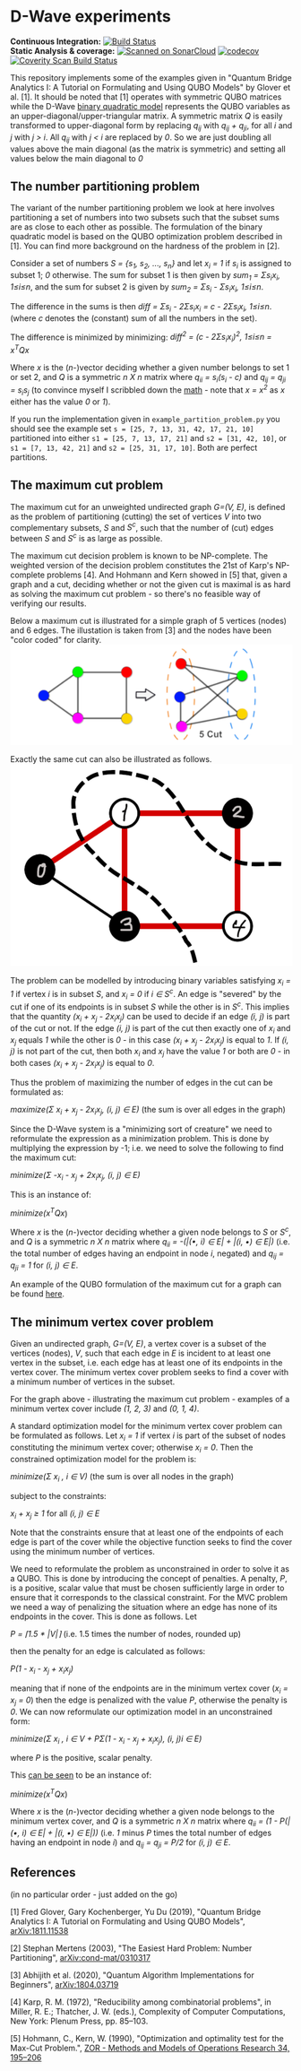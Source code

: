 # D-Wave experiments
**Continuous Integration:** [![Build Status](https://api.travis-ci.com/hvidberrrg/d-wave.svg?branch=master)](https://travis-ci.com/github/hvidberrrg/d-wave) <br/>
**Static Analysis & coverage:** 
[![Scanned on SonarCloud](https://sonarcloud.io/api/project_badges/measure?project=hvidberrrg_d-wave&metric=alert_status)](https://sonarcloud.io/dashboard?id=hvidberrrg_d-wave)
[![codecov](https://codecov.io/gh/hvidberrrg/d-wave/branch/master/graph/badge.svg?token=QLHCQJJ703)](https://codecov.io/gh/hvidberrrg/d-wave)
[![Coverity Scan Build Status](https://scan.coverity.com/projects/23004/badge.svg)](https://scan.coverity.com/projects/hvidberrrg-d-wave)


This repository implements some of the examples given in "Quantum Bridge Analytics I: A Tutorial on Formulating and Using QUBO Models" by Glover et al. [1]. It should be noted that [1] operates with symmetric QUBO matrices while the D-Wave [binary quadratic model](https://docs.ocean.dwavesys.com/en/stable/concepts/bqm.html) represents the QUBO variables as an upper-diagonal/upper-triangular matrix. A symmetric matrix <i>Q</i> is easily transformed to upper-diagonal form by replacing  <i>q<sub>ij</sub></i> with <i>q<sub>ij</sub> + q<sub>ji</sub></i>, for all <i>i</i> and <i>j</i> with <i>j > i</i>. All <i>q<sub>ij</sub></i> with <i>j < i</i> are replaced by <i>0</i>. So we are just doubling all values above the main diagonal (as the matrix is symmetric) and setting all values below the main diagonal to <i>0</i> 


## The number partitioning problem

The variant of the number partitioning problem we look at here involves partitioning a set of numbers into two subsets such that the subset sums are as close to each other as possible. The formulation of the binary quadratic model is based on the QUBO optimization problem described in [1]. You can find more background on the hardness of the problem in [2].

Consider a set of numbers <i>S = {s<sub>1</sub>, s<sub>2</sub>, ..., s<sub>n</sub>}</i> and let <i>x<sub>i</sub> = 1</i> if <i>s<sub>i</sub></i> is assigned to subset 1; <i>0</i> otherwise. The sum for subset 1 is then given by <i>sum<sub>1</sub> = &Sigma;s<sub>i</sub>x<sub>i</sub>, 1&le;i&le;n</i>, and the sum for subset 2 is given by <i>sum<sub>2</sub> = &Sigma;s<sub>i</sub> - &Sigma;s<sub>i</sub>x<sub>i</sub>, 1&le;i&le;n</i>.

The difference in the sums is then <i>diff = &Sigma;s<sub>i</sub> - 2&Sigma;s<sub>i</sub>x<sub>i</sub> = c - 2&Sigma;s<sub>i</sub>x<sub>i</sub>, 1&le;i&le;n</i>. (where <i>c</i> denotes the (constant) sum of all the numbers in the set).

The difference is minimized by minimizing:
<i>diff<sup>2</sup> = (c - 2&Sigma;s<sub>i</sub>x<sub>i</sub>)<sup>2</sup>, 1&le;i&le;n = x<sup>T</sup>Qx</i>

Where <i>x</i> is the (<i>n</i>-)vector deciding whether a given number belongs to set 1 or set 2, and <i>Q</i> is a symmetric <i>n X n</i> matrix where <i>q<sub>ii</sub> = s<sub>i</sub>(s<sub>i</sub> - c)</i> and <i>q<sub>ij</sub> = q<sub>ji</sub> = s<sub>i</sub>s<sub>j</sub></i> (to convince myself I scribbled down the [math](readme/math/number_partitioning_problem.jpg) - note that <i>x = x<sup>2</sup></i> as <i>x</i> either has the value <i>0</i> or <i>1</i>).

If you run the implementation given in `example_partition_problem.py` you should see the example set `s = [25, 7, 13, 31, 42, 17, 21, 10]` partitioned into either `s1 = [25, 7, 13, 17, 21]`
and `s2 = [31, 42, 10]`, or `s1 = [7, 13, 42, 21]` and `s2 = [25, 31, 17, 10]`. Both are perfect partitions.

## The maximum cut problem
The maximum cut for an unweighted undirected graph <i>G=(V, E)</i>, is defined as the problem of partitioning (cutting) the set of vertices <i>V</i> into two complementary subsets, <i>S</i> and <i>S<sup>c</sup></i>, such that the number of (cut) edges between <i>S</i> and <i>S<sup>c</sup></i> is as large as possible.

The maximum cut decision problem is known to be NP-complete. The weighted version of the decision problem constitutes the 21st of Karp's NP-complete problems [4]. And Hohmann and Kern showed in [5] that, given a graph and a cut, deciding whether or not the given cut is maximal is as hard as solving the maximum cut problem - so there's no feasible way of verifying our results.

Below a maximum cut is illustrated for a simple graph of 5 vertices (nodes) and 6 edges. The illustation is taken from [3] and the nodes have been "color coded" for clarity.
![Maxcut illustration 1](readme/maxcut.png "Maxcut illustration 1")

Exactly the same cut can also be illustrated as follows.
![Maxcut illustration 2](readme/maxcut2.png "Maxcut illustration 2")

The problem can be modelled by introducing binary variables satisfying <i>x<sub>i</sub> = 1</i> if vertex <i>i</i> is in subset <i>S</i>, and <i>x<sub>i</sub> = 0</i> if <i>i &isin; S<sup>c</sup></i>. An edge is "severed" by the cut if one of its endpoints is in subset <i>S</i> while the other is in <i>S<sup>c</sup></i>. This implies that the quantity <i>(x<sub>i</sub> + x<sub>j</sub> - 2x<sub>i</sub>x<sub>j</sub>)</i> can be used to decide if an edge <i>(i, j)</i> is part of the cut or not. If the edge <i>(i, j)</i> is part of the cut then exactly one of <i>x<sub>i</sub></i> and <i>x<sub>j</sub></i> equals <i>1</i> while the other is <i>0</i> - in this case <i>(x<sub>i</sub> + x<sub>j</sub> - 2x<sub>i</sub>x<sub>j</sub>)</i> is equal to <i>1</i>. If <i>(i, j)</i> is not part of the cut, then both <i>x<sub>i</sub></i> and <i>x<sub>j</sub></i> have the value <i>1</i> or both are <i>0</i> - in both cases <i>(x<sub>i</sub> + x<sub>j</sub> - 2x<sub>i</sub>x<sub>j</sub>)</i> is equal to <i>0</i>.

Thus the problem of maximizing the number of edges in the cut can be formulated as:

<i>maximize(&Sigma; x<sub>i</sub> + x<sub>j</sub> - 2x<sub>i</sub>x<sub>j</sub>, (i, j) &in; E)</i> (the sum is over all edges in the graph)

Since the D-Wave system is a "minimizing sort of creature" we need to reformulate the expression as a minimization problem. This is done by multiplying the expression by -1; i.e. we need to solve the following to find the maximum cut:

<i>minimize(&Sigma; -x<sub>i</sub> - x<sub>j</sub> + 2x<sub>i</sub>x<sub>j</sub>, (i, j) &in; E)</i>

This is an instance of:

<i>minimize(x<sup>T</sup>Qx</i>)</i>

Where <i>x</i> is the (<i>n</i>-)vector deciding whether a given node belongs to <i>S</i> or <i>S<sup>c</sup></i>, and <i>Q</i> is a symmetric <i>n X n</i> matrix where <i>q<sub>ii</sub> = -(|(&bull;, i) &in; E| + |(i, &bull;) &in; E|)</i> (i.e. the total number of edges having an endpoint in node <i>i</i>, negated) and <i>q<sub>ij</sub> = q<sub>ji</sub> = 1</i> for <i>(i, j) &in; E</i>.

An example of the QUBO formulation of the maximum cut for a graph can be found [here](readme/math/maximum_cut.jpg).

## The minimum vertex cover problem

Given an undirected graph, <i>G=(V, E)</i>, a vertex cover is a subset of the vertices (nodes), <i>V</i>, such that each edge in <i>E</i> is incident to at least one vertex in the subset, i.e. each edge has at least one of its endpoints in the vertex cover. The minimum vertex cover problem seeks to find a cover with a minimum number of vertices in the subset.

For the graph above - illustrating the maximum cut problem - examples of a minimum vertex cover include <i>(1, 2, 3)</i> and <i>(0, 1, 4)</i>.

A standard optimization model for the minimum vertex cover problem can be formulated as follows. Let <i>x<sub>i</sub> = 1</i> if vertex <i>i</i> is part of the subset of nodes constituting the minimum vertex cover; otherwise <i>x<sub>i</sub> = 0</i>. Then the constrained optimization model for the problem is:

<i>minimize(&Sigma; x<sub>i</sub> , i &in; V)</i> (the sum is over all nodes in the graph)

subject to the constraints:

<i>x<sub>i</sub> + x<sub>j</sub> &GreaterEqual; 1</i> for all <i>(i, j) &in; E</i>

Note that the constraints ensure that at least one of the endpoints of each edge is part of the cover while the objective function seeks to find the cover using the minimum number of vertices.

We need to reformulate the problem as unconstrained in order to solve it as a QUBO. This is done by introducing the concept of penalties. A penalty, <i>P</i>, is a positive, scalar value that must be chosen sufficiently large in order to ensure that it corresponds to the classical constraint. For the MVC problem we need a way of penalizing the situation where an edge has none of its endpoints in the cover. This is done as follows. Let

<i>P = &lceil;1.5 * |V|&rceil;</i> (i.e. 1.5 times the number of nodes, rounded up)  

then the penalty for an edge is calculated as follows:

<i>P(1 - x<sub>i</sub> - x<sub>j</sub> + x<sub>i</sub>x<sub>j</sub>)</i>

meaning that if none of the endpoints are in the minimum vertex cover (<i>x<sub>i</sub> = x<sub>j</sub> = 0</i>) then the edge is penalized with the value <i>P</i>, otherwise the penalty is <i>0</i>. We can now reformulate our optimization model in an unconstrained form:

<i>minimize(&Sigma; x<sub>i</sub> , i &in; V + P&Sigma;(1 - x<sub>i</sub> - x<sub>j</sub> + x<sub>i</sub>x<sub>j</sub>), (i, j)i &in; E)</i>

where <i>P</i> is the positive, scalar penalty.

This [can be seen](readme/math/minimum_vertex_cover.jpg) to be an instance of:

<i>minimize(x<sup>T</sup>Qx</i>)</i>

Where <i>x</i> is the (<i>n</i>-)vector deciding whether a given node belongs to the minimum vertex cover, and <i>Q</i> is a symmetric <i>n X n</i> matrix where <i>q<sub>ii</sub> = (1 - P(|(&bull;, i) &in; E| + |(i, &bull;) &in; E|))</i> (i.e. <i>1</i> minus <i>P</i> times the total number of edges having an endpoint in node <i>i</i>) and <i>q<sub>ij</sub> = q<sub>ji</sub> = P/2</i> for <i>(i, j) &in; E</i>.

## References
(in no particular order - just added on the go)

[1] Fred Glover, Gary Kochenberger, Yu Du (2019), "Quantum Bridge Analytics I: A Tutorial on Formulating and Using QUBO Models",
[arXiv:1811.11538](https://arxiv.org/abs/1811.11538)

[2] Stephan Mertens (2003), "The Easiest Hard Problem: Number Partitioning", [arXiv:cond-mat/0310317](https://arxiv.org/abs/cond-mat/0310317)

[3] Abhijith et al. (2020), "Quantum Algorithm Implementations for Beginners", [arXiv:1804.03719](https://arxiv.org/abs/1804.03719)

[4]  Karp, R. M. (1972), "Reducibility among combinatorial problems", in Miller, R. E.; Thatcher, J. W. (eds.), Complexity of Computer Computations, New York: Plenum Press, pp. 85–103.

[5] Hohmann, C., Kern, W. (1990), "Optimization and optimality test for the Max-Cut Problem.", [ZOR - Methods and Models of Operations Research 34, 195–206](https://research.utwente.nl/en/publications/optimization-and-optimality-test-for-the-max-cut-problem)